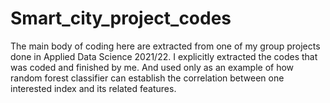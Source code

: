 # Smart_city_project_codes
The main body of coding here are extracted from one of my group projects done in Applied Data Science 2021/22. I explicitly extracted the codes that was coded and finished by me. And used only as an example of how random forest classifier can establish the correlation between one interested index and its related features.
